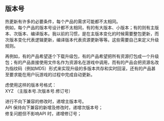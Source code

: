 
## 版本号

热更新有许多的必要条件，每个产品的需求可能都不太相同。  
例如，每个产品的版本号设计都不太相同，有的有大版本、小版本；有的则有主版本、次版本、编译版本。我以前的习惯，是在主版本变化的时候需要整包更新，而次版本变化代表逻辑更新，编译版本代表资源更新等等。这些需要自己来定义升级规则。  

再例如，有的产品希望逐个下载升级包，有的产品希望把所有资源打包成一个升级包；有的产品直接使用文件名作为资源名在游戏中调用，而有的产品会把资源名改为指纹码（例如MD5）形式来实现升级的多版本共存和实时回滚，还有的产品甚至要求能在用户玩游戏的过程中完成自动更新。  

虑使用这样的版本号格式：  
XYZ （主版本号.次版本号.修订号）  

进行不向下兼容的修改时，递增主版本号。  
API 保持向下兼容的新增及修改时，递增次版本号；  
修复问题但不影响API 时，递增修订号；  
